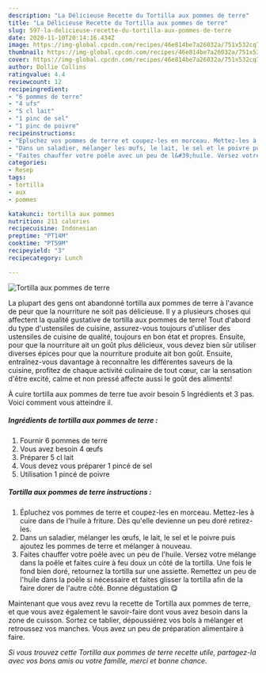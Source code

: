 ```yaml
---
description: "La Délicieuse Recette du Tortilla aux pommes de terre"
title: "La Délicieuse Recette du Tortilla aux pommes de terre"
slug: 597-la-delicieuse-recette-du-tortilla-aux-pommes-de-terre
date: 2020-11-10T20:14:16.434Z
image: https://img-global.cpcdn.com/recipes/46e814be7a26032a/751x532cq70/tortilla-aux-pommes-de-terre-photo-principale-de-la-recette.jpg
thumbnail: https://img-global.cpcdn.com/recipes/46e814be7a26032a/751x532cq70/tortilla-aux-pommes-de-terre-photo-principale-de-la-recette.jpg
cover: https://img-global.cpcdn.com/recipes/46e814be7a26032a/751x532cq70/tortilla-aux-pommes-de-terre-photo-principale-de-la-recette.jpg
author: Dollie Collins
ratingvalue: 4.4
reviewcount: 12
recipeingredient:
- "6 pommes de terre"
- "4 ufs"
- "5 cl lait"
- "1 pinc de sel"
- "1 pinc de poivre"
recipeinstructions:
- "Épluchez vos pommes de terre et coupez-les en morceau. Mettez-les à cuire dans de l&#39;huile à friture. Dès qu&#39;elle devienne un peu doré retirez-les."
- "Dans un saladier, mélanger les œufs, le lait, le sel et le poivre puis ajoutez les pommes de terre et mélanger à nouveau."
- "Faites chauffer votre poêle avec un peu de l&#39;huile. Versez votre mélange dans la poêle et faites cuire à feu doux un côté de la tortilla. Une fois le fond bien doré, retournez la tortilla sur une assiette. Remettez un peu de l&#39;huile dans la poêle si nécessaire et faites glisser la tortilla afin de la faire dorer de l&#39;autre côté. Bonne dégustation 😋"
categories:
- Resep
tags:
- tortilla
- aux
- pommes

katakunci: tortilla aux pommes 
nutrition: 211 calories
recipecuisine: Indonesian
preptime: "PT14M"
cooktime: "PT59M"
recipeyield: "3"
recipecategory: Lunch

---
```



![Tortilla aux pommes de terre](https://img-global.cpcdn.com/recipes/46e814be7a26032a/751x532cq70/tortilla-aux-pommes-de-terre-photo-principale-de-la-recette.jpg)

La plupart des gens ont abandonné tortilla aux pommes de terre à l'avance de peur que la nourriture ne soit pas délicieuse. Il y a plusieurs choses qui affectent la qualité gustative de tortilla aux pommes de terre! Tout d'abord du type d'ustensiles de cuisine, assurez-vous toujours d'utiliser des ustensiles de cuisine de qualité, toujours en bon état et propres. Ensuite, pour que la nourriture ait un goût plus délicieux, vous devez bien sûr utiliser diverses épices pour que la nourriture produite ait bon goût. Ensuite, entraînez-vous davantage à reconnaître les différentes saveurs de la cuisine, profitez de chaque activité culinaire de tout cœur, car la sensation d'être excité, calme et non pressé affecte aussi le goût des aliments!

<!--inarticleads1-->

À cuire tortilla aux pommes de terre tue avoir besoin 5 Ingrédients et 3 pas. Voici comment vous atteindre il.

##### Ingrédients de tortilla aux pommes de terre :

1. Fournir 6 pommes de terre
1. Vous avez besoin 4 œufs
1. Préparer 5 cl lait
1. Vous devez vous préparer 1 pincé de sel
1. Utilisation 1 pincé de poivre




<!--inarticleads2-->

##### Tortilla aux pommes de terre instructions :

1. Épluchez vos pommes de terre et coupez-les en morceau. Mettez-les à cuire dans de l&#39;huile à friture. Dès qu&#39;elle devienne un peu doré retirez-les.
1. Dans un saladier, mélanger les œufs, le lait, le sel et le poivre puis ajoutez les pommes de terre et mélanger à nouveau.
1. Faites chauffer votre poêle avec un peu de l&#39;huile. Versez votre mélange dans la poêle et faites cuire à feu doux un côté de la tortilla. Une fois le fond bien doré, retournez la tortilla sur une assiette. Remettez un peu de l&#39;huile dans la poêle si nécessaire et faites glisser la tortilla afin de la faire dorer de l&#39;autre côté. Bonne dégustation 😋




<!--inarticleads1-->

<p>
Maintenant que vous avez revu la recette de Tortilla aux pommes de terre, et que vous avez également le savoir-faire dont vous avez besoin dans la zone de cuisson. Sortez ce tablier, dépoussiérez vos bols à mélanger et retroussez vos manches. Vous avez un peu de préparation alimentaire à faire.
</p>

<p>
<i>Si vous trouvez cette Tortilla aux pommes de terre recette utile, partagez-la avec vos bons amis ou votre famille, merci et bonne chance.</i>
</p>
